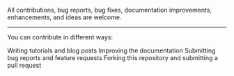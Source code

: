 All contributions, bug reports, bug fixes, documentation improvements, enhancements, and ideas are welcome.

---

You can contribute in different ways:

Writing tutorials and blog posts
Improving the documentation
Submitting bug reports and feature requests
Forking this repository and submitting a pull request
